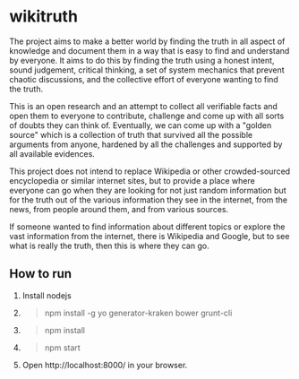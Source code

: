 # wikitruth

The project aims to make a better world by finding the truth in all aspect of knowledge and document them in a way that is easy to find and understand by everyone. It aims to do this by finding the truth using a honest intent, sound judgement, critical thinking, a set of system mechanics that prevent chaotic discussions, and the collective effort of everyone wanting to find the truth.

This is an open research and an attempt to collect all verifiable facts and open them to everyone to contribute, challenge and come up with all sorts of doubts they can think of. Eventually, we can come up with a "golden source" which is a collection of truth that survived all the possible arguments from anyone, hardened by all the challenges and supported by all available evidences.

This project does not intend to replace Wikipedia or other crowded-sourced encyclopedia or similar internet sites, but to provide a place where everyone can go when they are looking for not just random information but for the truth out of the various information they see in the internet, from the news, from people around them, and from various sources.

If someone wanted to find information about different topics or explore the vast information from the internet, there is Wikipedia and Google, but to see what is really the truth, then this is where they can go.

How to run
-
1. Install nodejs
2. > npm install -g yo generator-kraken bower grunt-cli
3. > npm install
4. > npm start
5. Open http://localhost:8000/ in your browser.
